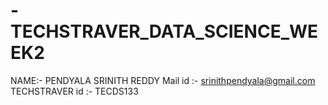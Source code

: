 # -TECHSTRAVER_DATA_SCIENCE_WEEK2
NAME:- PENDYALA SRINITH REDDY Mail id :- srinithpendyala@gmail.com TECHSTRAVER id :- TECDS133
